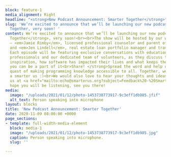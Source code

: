```yaml
---
block: feature-1
media_alignment: Right
headline: "<strong>New Podcast Announcement: Smarter Together</strong>"
slug: 'We’re excited to announce that we’ll be launching our new podcast, Smarter
  Together, very soon! '
content: We’re excited to announce that we’ll be launching our new podcast, <strong>Smarter
  Together</strong>, very soon!<br><br>The show will be hosted by our wonderful volunteers
  — <em>Jamie Rimby</em>, licensed professional counselor and parent of a K-12 student,
  and <em>Jen Lindell</em>, real estate loan portfolio manager and travel enthusiast.
  Each episode will be featuring exclusive conversations with educationists, industry
  professionals and our dedicated team of volunteers, as they discuss their journey,
  inspiration, how software has impacted their lives and what keeps them up at night.<br><br><strong>How
  you can be a part of it<br>Share! </strong>Spread the word and help us out in our
  quest of making programming knowledge accessible to all. Together, we can build
  a smarter us :)<br>We would also love to hear your thoughts and ideas, write to
  us at <a href="mailto:echo@smarterus.org?subject=Feedback%20-%20Smarter%20Together">echo@smarterus.org</a>.<br>We
  hope you will be listening, see you there!
media:
  image: "/uploads/2021/01/12/photo-1453738773917-9c3eff1db985.jfif"
  alt_text: Person speaking into microphone
layout: blocks
title: 'New Podcast Announcement: Smarter Together'
date: 2020-11-09 08:00:00 +0000
page_sections:
- template: full-width-media-element
  block: media-1
  image: "/uploads/2021/01/12/photo-1453738773917-9c3eff1db985.jpg"
  caption: Person speaking into microphone.
  slug: ''

---
```

